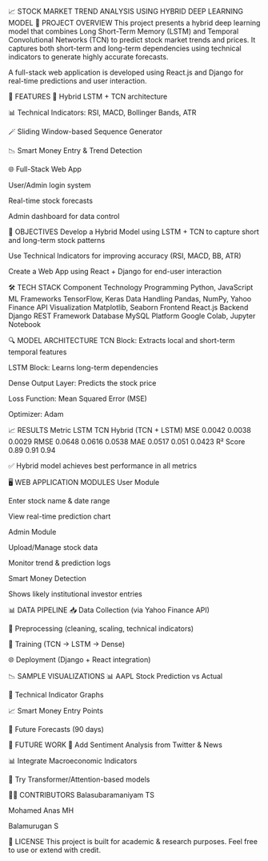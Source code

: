 📈 STOCK MARKET TREND ANALYSIS USING HYBRID DEEP LEARNING MODEL
🧠 PROJECT OVERVIEW
This project presents a hybrid deep learning model that combines Long Short-Term Memory (LSTM) and Temporal Convolutional Networks (TCN) to predict stock market trends and prices. It captures both short-term and long-term dependencies using technical indicators to generate highly accurate forecasts.

A full-stack web application is developed using React.js and Django for real-time predictions and user interaction.

🚀 FEATURES
🔄 Hybrid LSTM + TCN architecture

📊 Technical Indicators: RSI, MACD, Bollinger Bands, ATR

🪄 Sliding Window-based Sequence Generator

📉 Smart Money Entry & Trend Detection

🌐 Full-Stack Web App

User/Admin login system

Real-time stock forecasts

Admin dashboard for data control

📌 OBJECTIVES
Develop a Hybrid Model using LSTM + TCN to capture short and long-term stock patterns

Use Technical Indicators for improving accuracy (RSI, MACD, BB, ATR)

Create a Web App using React + Django for end-user interaction

🛠️ TECH STACK
Component	Technology
Programming	Python, JavaScript
ML Frameworks	TensorFlow, Keras
Data Handling	Pandas, NumPy, Yahoo Finance API
Visualization	Matplotlib, Seaborn
Frontend	React.js
Backend	Django REST Framework
Database	MySQL
Platform	Google Colab, Jupyter Notebook

🔍 MODEL ARCHITECTURE
TCN Block: Extracts local and short-term temporal features

LSTM Block: Learns long-term dependencies

Dense Output Layer: Predicts the stock price

Loss Function: Mean Squared Error (MSE)

Optimizer: Adam

📈 RESULTS
Metric	LSTM	TCN	Hybrid (TCN + LSTM)
MSE	0.0042	0.0038	0.0029
RMSE	0.0648	0.0616	0.0538
MAE	0.0517	0.051	0.0423
R² Score	0.89	0.91	0.94

✅ Hybrid model achieves best performance in all metrics

🖥️ WEB APPLICATION MODULES
User Module

Enter stock name & date range

View real-time prediction chart

Admin Module

Upload/Manage stock data

Monitor trend & prediction logs

Smart Money Detection

Shows likely institutional investor entries

📊 DATA PIPELINE
📥 Data Collection (via Yahoo Finance API)

🧼 Preprocessing (cleaning, scaling, technical indicators)

📐 Training (TCN → LSTM → Dense)

🌐 Deployment (Django + React integration)

📉 SAMPLE VISUALIZATIONS
📊 AAPL Stock Prediction vs Actual

🧠 Technical Indicator Graphs

📈 Smart Money Entry Points

🔮 Future Forecasts (90 days)

🧪 FUTURE WORK
📣 Add Sentiment Analysis from Twitter & News

📊 Integrate Macroeconomic Indicators

🤖 Try Transformer/Attention-based models

👨‍💻 CONTRIBUTORS
Balasubaramaniyam TS 

Mohamed Anas MH

Balamurugan S

📄 LICENSE
This project is built for academic & research purposes. Feel free to use or extend with credit.
